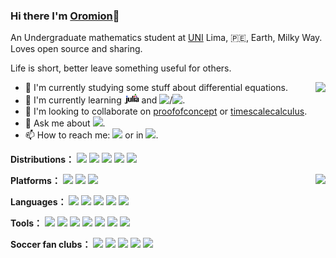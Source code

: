 ### Hi there I'm [Oromion](https://carlosal1015.github.io)👋

An Undergraduate mathematics student at [UNI](https://www.uni.edu.pe) Lima, 🇵🇪, Earth, Milky Way. Loves open source and sharing.

Life is short, better leave something useful for others.

<a href="https://github.com/carlosal1015"><img align="right" src="https://github-readme-stats.vercel.app/api/top-langs/?username=carlosal1015&count_private=true&layout=compact&show_icons=true"/></a>
- 🔭 I'm currently studying some stuff about differential equations.
- 🌱 I'm currently learning <a href="https://julialang.org"><code><img src="https://raw.githubusercontent.com/JuliaLang/julia-logo-graphics/b5551ca7946b4a25746c045c15fbb8806610f8d0/images/julia-logo-color.svg" width="24"/></code></a> and <a href="https://www.mono-project.com"><code><img src="https://upload.wikimedia.org/wikipedia/commons/c/cc/Mono_Project_Logo.svg" width="24"/></code></a>/<a href="https://docs.microsoft.com/de-de/dotnet/csharp"><code><img src="https://upload.wikimedia.org/wikipedia/commons/7/7a/C_Sharp_logo.svg" width="24"/></code></a>.
- 👯 I'm looking to collaborate on [proofofconcept](https://github.com/allofphysicsgraph/proofofconcept) or [timescalecalculus](https://github.com/tomcuchta/timescalecalculus).
- 💬 Ask me about <a href="https://www.latex-project.org"><code><img src="https://upload.wikimedia.org/wikipedia/commons/9/92/LaTeX_logo.svg" width="36"/></code></a>.
- 📫 How to reach me: <a href="mailto:caznaranl@uni.pe"><code><img src="https://upload.wikimedia.org/wikipedia/commons/4/4e/Mail_%28iOS%29.svg" width="24"/></code></a> or in <a href="https://t.me/oromion"><code><img src="https://upload.wikimedia.org/wikipedia/commons/8/82/Telegram_logo.svg" width="24"/></code></a>.

**Distributions：**
<a href="https://www.archlinux.org"><code><img src="https://upload.wikimedia.org/wikipedia/commons/a/a5/Archlinux-icon-crystal-64.svg" width="24"/></code></a>
<a href="https://getfedora.org"><code><img src="https://upload.wikimedia.org/wikipedia/commons/3/3f/Fedora_logo.svg" width="24"/></code></a>
<a href="https://www.deepin.org"><code><img src="https://upload.wikimedia.org/wikipedia/commons/f/f5/Deepin_logo.svg" width="24"/></code></a>
<a href="https://www.debian.org"><code><img src="https://upload.wikimedia.org/wikipedia/commons/6/66/Openlogo-debianV2.svg" width="24"/></code></a>
<a href="https://www.centos.org"><code><img src="https://upload.wikimedia.org/wikipedia/commons/b/b4/CentOS_logo.svg" width="24"/></code></a>

<a href="https://github.com/carlosal1015"><img align="right" src="https://github-readme-stats.vercel.app/api?username=carlosal1015&count_private=true&show_icons=true"/></a>
**Platforms：**
<a href="https://www.kernel.org"><code><img src="https://cdn.jsdelivr.net/gh/xmuli/xmuliPic@pic/2020/linux.svg" width="24"/></code></a>
<a href="https://www.raspberrypi.org"><code><img src="https://upload.wikimedia.org/wikipedia/de/c/cb/Raspberry_Pi_Logo.svg" width="24"/></code></a>
<a href="https://www.microsoft.com/en-us/software-download/windows10"><code><img src="https://cdn.jsdelivr.net/gh/xmuli/xmuliPic@pic/2020/Windows.svg" width="24"/></code></a>

**Languages：**
<a href="https://en.wikipedia.org/wiki/The_C_Programming_Language"><code><img src="https://cdn.jsdelivr.net/gh/xmuli/xmuliPic@pic/2020/c%20(3).svg" width="24"/></code></a>
<code><img src="https://cdn.jsdelivr.net/gh/xmuli/xmuliPic@pic/2020/icons8-c++.svg" width="24"/></code>
<a href="https://www.postgresql.org"><code><img src="https://upload.wikimedia.org/wikipedia/commons/2/29/Postgresql_elephant.svg" width="24"/></code></a>
<a href="https://www.python.org"><code><img src="https://upload.wikimedia.org/wikipedia/commons/c/c3/Python-logo-notext.svg" width="24"/></code></a>
<a href="https://www.r-project.org"><code><img src="https://www.r-project.org/logo/Rlogo.svg" width="24"/></code></a>

**Tools：**
<a href="https://www.qt.io/product/development-tools"><code><img src="https://cdn.jsdelivr.net/gh/xmuli/xmuliPic@pic/2020/qtcreator.svg" width="24"/></code></a>
<a href="https://visualstudio.microsoft.com/vs"><code><img src="https://cdn.jsdelivr.net/gh/xmuli/xmuliPic@pic/2020/vs.svg" width="24"/></code></a>
<a href="https://code.visualstudio.com"><code><img src="https://cdn.jsdelivr.net/gh/xmuli/xmuliPic@pic/2020/vscode.svg" width="24"/></code></a>
<a href="https://git-scm.com"><code><img src="https://cdn.jsdelivr.net/gh/xmuli/xmuliPic@pic/2020/git.svg" width="24"/></code></a>
<a href="https://www.gnu.org/software"><code><img src="https://cdn.jsdelivr.net/gh/xmuli/xmuliPic@pic/2020/gnu.svg" width="24"/></code></a>
<a href="https://docs.gitlab.com/runner"><code><img src="https://assets.gitlab-static.net/uploads/-/system/project/avatar/250833/runner_logo.png" width="24"/></code></a>
<a href="https://www.docker.com"><code><img src="https://www.vectorlogo.zone/logos/docker/docker-icon.svg" width="24"/></code></a>
<!-- <a href="https://www.vim.org"><code><img src="https://cdn.jsdelivr.net/gh/xmuli/xmuliPic@pic/2020/vim-gtk.svg" width="24"/></code></a> -->
<!-- <a href="https://www.gnu.org/software/emacs"><code><img src="https://upload.wikimedia.org/wikipedia/commons/0/08/EmacsIcon.svg" width="24"/></code></a> -->

**Soccer fan clubs：**
<a href="https://universitario.pe"><code><img src="https://upload.wikimedia.org/wikipedia/commons/1/19/Escudo_del_Club_Universitario_de_Deportes.svg" width="24"/></code></a>
<a href="https://www.realmadrid.com"><code><img src="https://upload.wikimedia.org/wikipedia/de/3/3f/Real_Madrid_Logo.svg" width="24"/></code></a>
<a href="https://www.cariverplate.com.ar"><code><img src="https://upload.wikimedia.org/wikipedia/commons/6/69/Escudo_del_Club_Atl%C3%A9tico_River_Plate.svg" width="24"/></code></a>
<a href="https://www.acmilan.com"><code><img src="https://upload.wikimedia.org/wikipedia/commons/d/d0/Logo_of_AC_Milan.svg" width="24"/></code></a>
<a href="https://www.chelseafc.com"><code><img src="https://upload.wikimedia.org/wikipedia/sco/c/cc/Chelsea_FC.svg" width="24"/></code></a>
